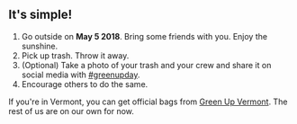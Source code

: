 ## It's simple!

1. Go outside on **May 5 2018**. Bring some friends with you. Enjoy the sunshine.
1. Pick up trash. Throw it away.
1. (Optional) Take a photo of your trash and your crew and share it on social media with 
[#greenupday](https://twitter.com/search?q=%23greenupday).
1. Encourage others to do the same.

If you're in Vermont, you can get official bags from [Green Up Vermont](http://www.greenupvermont.org/). 
The rest of us are on our own for now.
